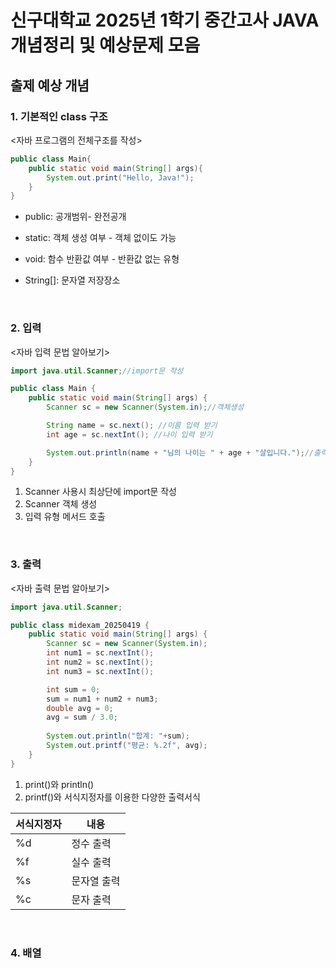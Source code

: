 # 신구대학교 2025년 1학기 중간고사 JAVA 개념정리 및 예상문제 모음
## 출제 예상 개념
### 1. 기본적인 class 구조

<자바 프로그램의 전체구조를 작성>
```java
public class Main{
    public static void main(String[] args){
        System.out.print("Hello, Java!");
    }
}
```
- public: 공개범위- 완전공개
- static: 객체 생성 여부 - 객체 없이도 가능
- void: 함수 반환값 여부 - 반환값 없는 유형
- String[]: 문자열 저장장소

  <br>
  
### 2. 입력
<자바 입력 문법 알아보기>
```java
import java.util.Scanner;//import문 작성

public class Main {
    public static void main(String[] args) {
        Scanner sc = new Scanner(System.in);//객체생성

        String name = sc.next(); //이름 입력 받기
        int age = sc.nextInt(); //나이 입력 받기

        System.out.println(name + "님의 나이는 " + age + "살입니다.");//출력하기
    }
}
```
1. Scanner 사용시 최상단에 import문 작성
2. Scanner 객체 생성
3. 입력 유형 메서드 호출

<br>

### 3. 출력
<자바 출력 문법 알아보기>
```java
import java.util.Scanner;

public class midexam_20250419 {
	public static void main(String[] args) {
		Scanner sc = new Scanner(System.in);
		int num1 = sc.nextInt();
		int num2 = sc.nextInt();
		int num3 = sc.nextInt();

		int sum = 0;
		sum = num1 + num2 + num3;
		double avg = 0;
		avg = sum / 3.0;
		
		System.out.println("합계: "+sum);
		System.out.printf("평균: %.2f", avg);
	}
}

```
1. print()와 println()
2. printf()와 서식지정자를 이용한 다양한 출력서식

|서식지정자|내용|
|--|--|
|%d|정수 출력|
|%f|실수 출력|
|%s|문자열 출력|   
|%c|문자 출력|

<br>


### 4. 배열
